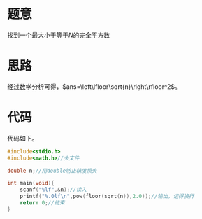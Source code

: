 # 题意

找到一个最大小于等于$N$的完全平方数

# 思路

经过数学分析可得，$ans=\left\lfloor\sqrt{n}\right\rfloor^2$。

# 代码

代码如下。

```cpp
#include<stdio.h>
#include<math.h>//头文件

double n;//用double防止精度损失

int main(void){
	scanf("%lf",&n);//读入
	printf("%.0lf\n",pow(floor(sqrt(n)),2.0));//输出，记得换行
	return 0;//结束
}
```